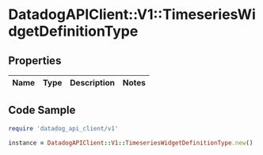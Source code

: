 # DatadogAPIClient::V1::TimeseriesWidgetDefinitionType

## Properties

| Name | Type | Description | Notes |
| ---- | ---- | ----------- | ----- |

## Code Sample

```ruby
require 'datadog_api_client/v1'

instance = DatadogAPIClient::V1::TimeseriesWidgetDefinitionType.new()
```

